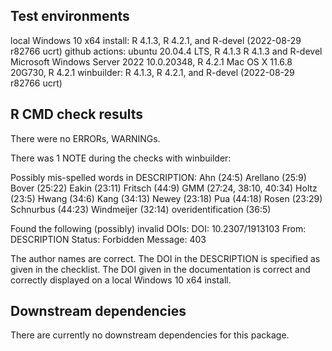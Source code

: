 ## Test environments
local Windows 10 x64 install: R 4.1.3, R 4.2.1, and R-devel (2022-08-29 r82766 ucrt)
github actions: ubuntu 20.04.4 LTS, R 4.1.3 R 4.1.3 and R-devel
  Microsoft Windows Server 2022 10.0.20348, R 4.2.1
  Mac OS X 11.6.8 20G730, R 4.2.1
winbuilder: R 4.1.3, R 4.2.1, and R-devel (2022-08-29 r82766 ucrt)


## R CMD check results
There were no ERRORs, WARNINGs.

There was 1 NOTE during the checks with winbuilder:

Possibly mis-spelled words in DESCRIPTION:
  Ahn (24:5)
  Arellano (25:9)
  Bover (25:22)
  Eakin (23:11)
  Fritsch (44:9)
  GMM (27:24, 38:10, 40:34)
  Holtz (23:5)
  Hwang (34:6)
  Kang (34:13)
  Newey (23:18)
  Pua (44:18)
  Rosen (23:29)
  Schnurbus (44:23)
  Windmeijer (32:14)
  overidentification (36:5)


Found the following (possibly) invalid DOIs:
  DOI: 10.2307/1913103
    From: DESCRIPTION
    Status: Forbidden
    Message: 403

The author names are correct. The DOI in the DESCRIPTION is specified as given in the checklist. The DOI given in the documentation is correct and correctly displayed on a local Windows 10 x64 install.





## Downstream dependencies
There are currently no downstream dependencies for this package.
